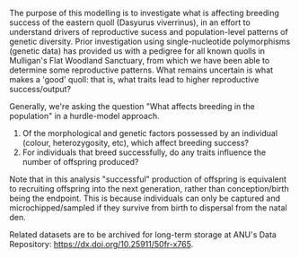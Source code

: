 The purpose of this modelling is to investigate what is affecting breeding success of the eastern quoll (Dasyurus viverrinus), in an effort to understand drivers of reproductive sucess and population-level patterns of genetic diversity. Prior investigation using single-nucleotide polymorphisms (genetic data) has provided us with a pedigree for all known quolls in Mulligan's Flat Woodland Sanctuary, from which we have been able to determine some reproductive patterns. What remains uncertain is what makes a 'good' quoll: that is, what traits lead to higher reproductive success/output?

Generally, we're asking the question "What affects breeding in the population" in a hurdle-model approach.
1. Of the morphological and genetic factors possessed by an individual (colour, heterozygosity, etc), which affect breeding success?
2. For individuals that breed successfully, do any traits influence the number of offspring produced?

Note that in this analysis "successful" production of offspring is equivalent to recruiting offspring into the next generation, rather than conception/birth being the endpoint. This is because individuals can only be captured and  microchipped/sampled if they survive from birth to dispersal from the natal den. 

Related datasets are to be archived for long-term storage at ANU's Data Repository: https://dx.doi.org/10.25911/50fr-x765. 
